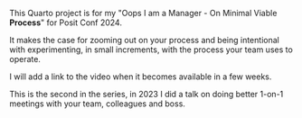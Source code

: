 This Quarto project is for my "Oops I am a Manager - On Minimal Viable **Process**"
 for Posit Conf 2024.

It makes the case for zooming out on your process and being intentional with experimenting, in small increments, with the process your team uses to operate.

I will add a link to the video when it becomes available in a few weeks.

This is the second in the series, in 2023 I did a talk on doing better 1-on-1 meetings with your team, colleagues and boss.




